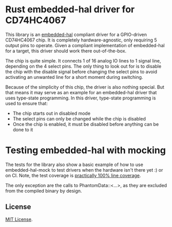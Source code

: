 Rust embedded-hal driver for CD74HC4067
============

This library is an [embedded-hal][] compliant driver for a GPIO-driven CD74HC4067 chip.
It is completely hardware-agnostic, only requiring 5 output pins to operate.
Given a compliant implementation of embedded-hal for a target, this driver should work there out-of-the-box.

The chip is quite simple. It connects 1 of 16 analog IO lines to 1 signal line, depending on the 4 select pins.
The only thing to look out for is to disable the chip with the disable signal before changing the select pins to avoid activating an unwanted line for a short moment during switching.

Because of the simplicity of this chip, the driver is also nothing special. But that means it may serve as an example for an embedded-hal driver that uses type-state programming.
In this driver, type-state programming is used to ensure that:

* The chip starts out in disabled mode
* The select pins can only be changed while the chip is disabled
* Once the chip is enabled, it must be disabled before anything can be done to it

[embedded-hal]: https://github.com/japaric/embedded-hal.git

Testing embedded-hal with mocking
=============

The tests for the library also show a basic example of how to use embedded-hal-mock to test drivers when the hardware isn't there yet :) or on CI.
Note, the test coverage is [practically 100% line coverage](coverage.pdf).

The only exception are the calls to PhantomData::<...>, as they are excluded from the compiled binary by design.

License
-------

[MIT License](LICENSE).
